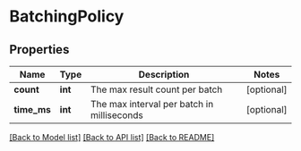 # BatchingPolicy

## Properties
Name | Type | Description | Notes
------------ | ------------- | ------------- | -------------
**count** | **int** | The max result count per batch | [optional] 
**time_ms** | **int** | The max interval per batch in milliseconds | [optional] 

[[Back to Model list]](../README.md#documentation-for-models) [[Back to API list]](../README.md#documentation-for-api-endpoints) [[Back to README]](../README.md)


